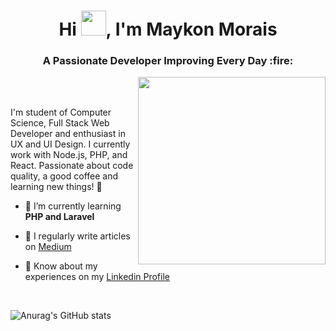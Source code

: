 <h1 align="center">Hi <img src="https://i.imgur.com/7wtlMna.gif" width="40px" />, I'm Maykon Morais</h1>
<h3 align="center">A Passionate Developer Improving Every Day :fire:</h3>


<img align="right" src="https://i.imgur.com/yK5uC7O.png" width="300" />

<br>
<br>

<p>
  I'm student of Computer Science, Full Stack Web Developer and enthusiast in UX and UI Design. I currently work with Node.js, PHP, and React.
Passionate about code quality, a good coffee and learning new things! 🚀
</p>

- 🌱 I’m currently learning **PHP and Laravel**

- 📝 I regularly write articles on [Medium](https://medium.com/@maykon.morais)

- 📄 Know about my experiences on my [Linkedin Profile](https://www.linkedin.com/in/maykon-morais-561610190/)

<br>

![Anurag's GitHub stats](https://github-readme-stats.vercel.app/api?username=MaykonMorais&show_icons=true&theme=radical)



